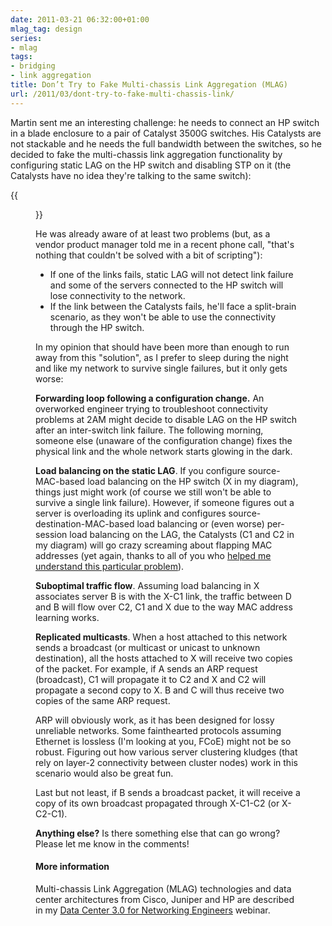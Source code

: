 ```yaml
---
date: 2011-03-21 06:32:00+01:00
mlag_tag: design
series:
- mlag
tags:
- bridging
- link aggregation
title: Don’t Try to Fake Multi-chassis Link Aggregation (MLAG)
url: /2011/03/dont-try-to-fake-multi-chassis-link/
---
```

Martin sent me an interesting challenge: he needs to connect an HP switch in a blade enclosure to a pair of Catalyst 3500G switches. His Catalysts are not stackable and he needs the full bandwidth between the switches, so he decided to fake the multi-chassis link aggregation functionality by configuring static LAG on the HP switch and disabling STP on it (the Catalysts have no idea they're talking to the same switch):
<!--more-->
{{<figure src="/2011/03/s1600-FakeMLAG.png" caption="Faking MLAG like a boss">}}

He was already aware of at least two problems (but, as a vendor product manager told me in a recent phone call, \"that\'s nothing that couldn\'t be solved with a bit of scripting\"):

-   If one of the links fails, static LAG will not detect link failure and some of the servers connected to the HP switch will lose connectivity to the network.
-   If the link between the Catalysts fails, he'll face a split-brain scenario, as they won't be able to use the connectivity through the HP switch.

In my opinion that should have been more than enough to run away from this "solution", as I prefer to sleep during the night and like my network to survive single failures, but it only gets worse:

**Forwarding loop following a configuration change.** An overworked engineer trying to troubleshoot connectivity problems at 2AM might decide to disable LAG on the HP switch after an inter-switch link failure. The following morning, someone else (unaware of the configuration change) fixes the physical link and the whole network starts glowing in the dark.

**Load balancing on the static LAG**. If you configure source-MAC-based load balancing on the HP switch (X in my diagram), things just might work (of course we still won't be able to survive a single link failure). However, if someone figures out a server is overloading its uplink and configures source-destination-MAC-based load balancing or (even worse) per-session load balancing on the LAG, the Catalysts (C1 and C2 in my diagram) will go crazy screaming about flapping MAC addresses (yet again, thanks to all of you who [helped me understand this particular problem](/2011/01/vmware-vswitch-does-not-support-lacp/)).

**Suboptimal traffic flow**. Assuming load balancing in X associates server B is with the X-C1 link, the traffic between D and B will flow over C2, C1 and X due to the way MAC address learning works.

**Replicated multicasts**. When a host attached to this network sends a broadcast (or multicast or unicast to unknown destination), all the hosts attached to X will receive two copies of the packet. For example, if A sends an ARP request (broadcast), C1 will propagate it to C2 and X and C2 will propagate a second copy to X. B and C will thus receive two copies of the same ARP request.

ARP will obviously work, as it has been designed for lossy unreliable networks. Some fainthearted protocols assuming Ethernet is lossless (I'm looking at you, FCoE) might not be so robust. Figuring out how various server clustering kludges (that rely on layer-2 connectivity between cluster nodes) work in this scenario would also be great fun.

Last but not least, if B sends a broadcast packet, it will receive a copy of its own broadcast propagated through X-C1-C2 (or X-C2-C1).

**Anything else?** Is there something else that can go wrong? Please let me know in the comments!

#### More information

Multi-chassis Link Aggregation (MLAG) technologies and data center architectures from Cisco, Juniper and HP are described in my [Data Center 3.0 for Networking Engineers](https://www.ipspace.net/DC30) webinar.
